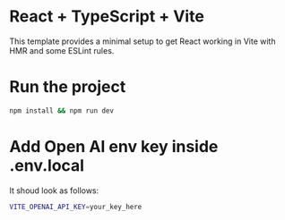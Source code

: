 # React + TypeScript + Vite

This template provides a minimal setup to get React working in Vite with HMR and some ESLint rules.

# Run the project

```bash
npm install && npm run dev
```

# Add Open AI env key inside .env.local

It shoud look as follows:

```bash
VITE_OPENAI_API_KEY=your_key_here
```
